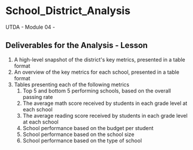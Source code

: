 # School_District_Analysis

UTDA - Module 04 -

## Deliverables for the Analysis - Lesson

1. A high-level snapshot of the district's key metrics, presented in a table format
2. An overview of the key metrics for each school, presented in a table format
3. Tables presenting each of the following metrics
   1. Top 5 and bottom 5 performing schools, based on the overall passing rate
   2. The average math score received by students in each grade level at each school
   3. The average reading score received by students in each grade level at each school
   4. School performance based on the budget per student
   5. School performance based on the school size 
   6. School performance based on the type of school
